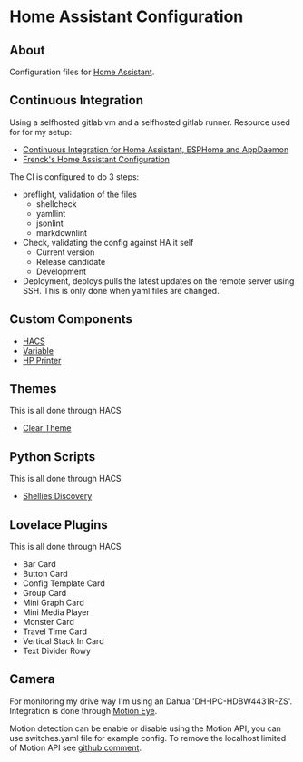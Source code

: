 # Home Assistant Configuration

## About

Configuration files for [Home Assistant](https://home-assistant.io).

## Continuous Integration

Using a selfhosted gitlab vm and a selfhosted gitlab runner. Resource used for for my setup:

- [Continuous Integration for Home Assistant, ESPHome and AppDaemon](https://webworxshop.com/continuous-integration-for-home-assistant-esphome-and-appdaemon/)
- [Frenck's Home Assistant Configuration](https://github.com/frenck/home-assistant-config)

The CI is configured to do 3 steps:

- preflight, validation of the files
  - shellcheck
  - yamllint
  - jsonlint
  - markdownlint
- Check, validating the config against HA it self
  - Current version
  - Release candidate
  - Development
- Deployment, deploys pulls the latest updates on the remote server using SSH. This is only done when yaml files are changed.

## Custom Components

- [HACS](https://hacs.xyz/)
- [Variable](https://github.com/rogro82/hass-variables)
- [HP Printer](https://github.com/elad-bar/ha-hpprinter)

## Themes

This is all done through HACS

- [Clear Theme](https://community.home-assistant.io/t/clear-theme/100464)

## Python Scripts

This is all done through HACS

- [Shellies Discovery](https://github.com/bieniu/ha-shellies-discovery)

## Lovelace Plugins

This is all done through HACS

- Bar Card
- Button Card
- Config Template Card
- Group Card
- Mini Graph Card
- Mini Media Player
- Monster Card
- Travel Time Card
- Vertical Stack In Card
- Text Divider Rowy

## Camera

For monitoring my drive way I'm using an Dahua 'DH-IPC-HDBW4431R-ZS'. Integration is done through [Motion Eye](https://github.com/ccrisan/motioneye).

Motion detection can be enable or disable using the Motion API, you can use switches.yaml file for example config. To remove the localhost limited of Motion API see [github comment](https://github.com/ccrisan/motioneye/issues/800#issuecomment-453689160).
